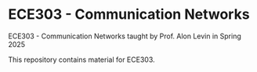 # ECE303 - Communication Networks

ECE303 - Communication Networks taught by Prof. Alon Levin in Spring 2025

This repository contains material for ECE303.